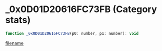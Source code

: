 # _0x0D01D20616FC73FB (Category stats)

```js
function _0x0D01D20616FC73FB(p0: number, p1: number): void
```

[filename](_0x0D01D20616FC73FB_m.md ':include')